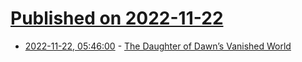 # [Published on 2022-11-22](index.md)

* [2022-11-22, 05:46:00](https://news.ycombinator.com/item?id=33702475) - [The Daughter of Dawn’s Vanished World](https://www.criterion.com/current/posts/7988-the-daughter-of-dawns-vanished-world)
